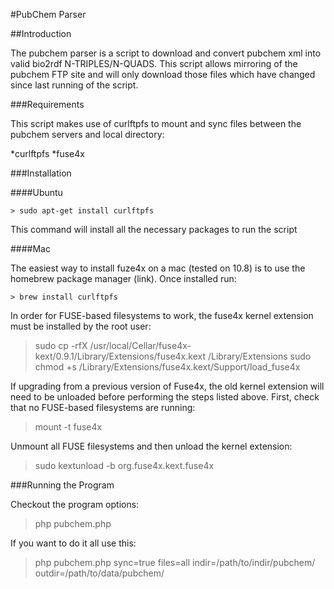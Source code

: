 #PubChem Parser


##Introduction

The pubchem parser is a script to download and convert pubchem xml into valid bio2rdf N-TRIPLES/N-QUADS. This script allows mirroring of the pubchem FTP site and will only download those files which have changed since last running of the script.

###Requirements

This script makes use of curlftpfs to mount and sync files between the pubchem
servers and local directory:

*curlftpfs
*fuse4x

###Installation

####Ubuntu

	> sudo apt-get install curlftpfs

This command will install all the necessary packages to run the script

####Mac 

The easiest way to install fuze4x on a mac (tested on 10.8) is to use the 
homebrew package manager (link). Once installed run:

	> brew install curlftpfs

In order for FUSE-based filesystems to work, the fuse4x kernel extension
must be installed by the root user:

 > sudo cp -rfX /usr/local/Cellar/fuse4x-kext/0.9.1/Library/Extensions/fuse4x.kext /Library/Extensions
 > sudo chmod +s /Library/Extensions/fuse4x.kext/Support/load_fuse4x

If upgrading from a previous version of Fuse4x, the old kernel extension
will need to be unloaded before performing the steps listed above. First,
check that no FUSE-based filesystems are running:

  > mount -t fuse4x

Unmount all FUSE filesystems and then unload the kernel extension:

  > sudo kextunload -b org.fuse4x.kext.fuse4x

###Running the Program


Checkout the program options:

> php pubchem.php 

If you want to do it all use this:

> php pubchem.php sync=true files=all indir=/path/to/indir/pubchem/ outdir=/path/to/data/pubchem/